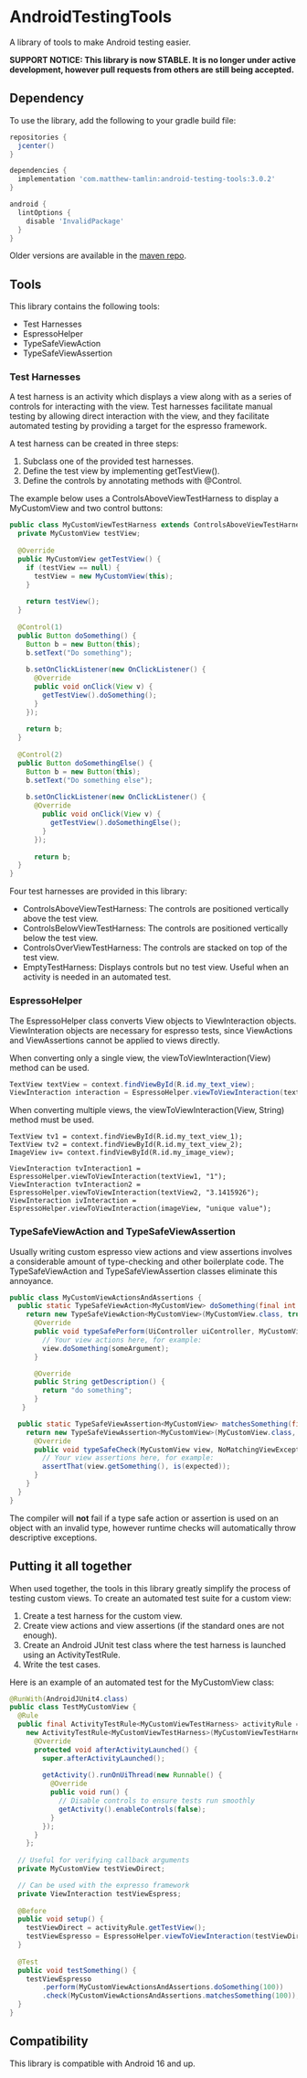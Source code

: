 # AndroidTestingTools
A library of tools to make Android testing easier. 

**SUPPORT NOTICE: This library is now STABLE. It is no longer under active development, however pull requests from others are still being accepted.**

## Dependency
To use the library, add the following to your gradle build file:
```groovy
repositories {
  jcenter()
}

dependencies {
  implementation 'com.matthew-tamlin:android-testing-tools:3.0.2'
}

android {
  lintOptions {
    disable 'InvalidPackage'
  }
}
```

Older versions are available in the [maven repo](https://bintray.com/matthewtamlin/maven/AndroidTestingTools).

## Tools
This library contains the following tools:
- Test Harnesses
- EspressoHelper
- TypeSafeViewAction
- TypeSafeViewAssertion

### Test Harnesses
A test harness is an activity which displays a view along with as a series of controls for interacting with the view. Test harnesses facilitate manual testing by allowing direct interaction with the view, and they facilitate automated testing by providing a target for the espresso framework.

A test harness can be created in three steps:
1. Subclass one of the provided test harnesses.
2. Define the test view by implementing getTestView().
3. Define the controls by annotating methods with @Control.

The example below uses a ControlsAboveViewTestHarness to display a MyCustomView and two control buttons:
```java
public class MyCustomViewTestHarness extends ControlsAboveViewTestHarness<MyCustomView> {
  private MyCustomView testView;
	
  @Override
  public MyCustomView getTestView() {
    if (testView == null) {
      testView = new MyCustomView(this);
    }
		
    return testView();
  }
	
  @Control(1)
  public Button doSomething() {
    Button b = new Button(this);
    b.setText("Do something");
		
    b.setOnClickListener(new OnClickListener() {
      @Override
      public void onClick(View v) {
        getTestView().doSomething();
      }
    });
		
    return b;
  }
	
  @Control(2)
  public Button doSomethingElse() {
    Button b = new Button(this);
    b.setText("Do something else");
		
    b.setOnClickListener(new OnClickListener() {
      @Override
        public void onClick(View v) {
          getTestView().doSomethingElse();
        }
      });
		
      return b;
  }
}
```

Four test harnesses are provided in this library:
- ControlsAboveViewTestHarness: The controls are positioned vertically above the test view.
- ControlsBelowViewTestHarness: The controls are positioned vertically below the test view.
- ControlsOverViewTestHarness: The controls are stacked on top of the test view.
- EmptyTestHarness: Displays controls but no test view. Useful when an activity is needed in an automated test.

### EspressoHelper
The EspressoHelper class converts View objects to ViewInteraction objects. ViewInteration objects are necessary for espresso tests, since ViewActions and ViewAssertions cannot be applied to views directly. 

When converting only a single view, the viewToViewInteraction(View) method can be used.
```java
TextView textView = context.findViewById(R.id.my_text_view);
ViewInteraction interaction = EspressoHelper.viewToViewInteraction(textView);
```

When converting multiple views, the viewToViewInteraction(View, String) method must be used.
```
TextView tv1 = context.findViewById(R.id.my_text_view_1);
TextView tv2 = context.findViewById(R.id.my_text_view_2);
ImageView iv= context.findViewById(R.id.my_image_view);

ViewInteraction tvInteraction1 = EspressoHelper.viewToViewInteraction(textView1, "1");
ViewInteraction tvInteraction2 = EspressoHelper.viewToViewInteraction(textView2, "3.1415926");
ViewInteraction ivInteraction = EspressoHelper.viewToViewInteraction(imageView, "unique value");
```

### TypeSafeViewAction and TypeSafeViewAssertion
Usually writing custom espresso view actions and view assertions involves a considerable amount of type-checking and other boilerplate code. The TypeSafeViewAction and TypeSafeViewAssertion classes eliminate this annoyance.
```java
public class MyCustomViewActionsAndAssertions {
  public static TypeSafeViewAction<MyCustomView> doSomething(final int someArgument) {
    return new TypeSafeViewAction<MyCustomView>(MyCustomView.class, true) {
      @Override
      public void typeSafePerform(UiController uiController, MyCustomView view) {
        // Your view actions here, for example:
        view.doSomething(someArgument);
      }

      @Override
      public String getDescription() {
        return "do something";
      }
   }

  public static TypeSafeViewAssertion<MyCustomView> matchesSomething(final int expected) {
    return new TypeSafeViewAssertion<MyCustomView>(MyCustomView.class, true) {
      @Override
      public void typeSafeCheck(MyCustomView view, NoMatchingViewException exception) {
        // Your view assertions here, for example:
        assertThat(view.getSomething(), is(expected));
      }
    }
  }
}
```

The compiler will __not__ fail if a type safe action or assertion is used on an object with an invalid type, however runtime checks will automatically throw descriptive exceptions.

## Putting it all together
When used together, the tools in this library greatly simplify the process of testing custom views. To create an automated test suite for a custom view:
1. Create a test harness for the custom view.
2. Create view actions and view assertions (if the standard ones are not enough).
3. Create an Android JUnit test class where the test harness is launched using an ActivityTestRule.
4. Write the test cases.

Here is an example of an automated test for the MyCustomView class:
```java
@RunWith(AndroidJUnit4.class)
public class TestMyCustomView {
  @Rule
  public final ActivityTestRule<MyCustomViewTestHarness> activityRule =
    new ActivityTestRule<MyCustomViewTestHarness>(MyCustomViewTestHarness.class) {
      @Override
      protected void afterActivityLaunched() {
        super.afterActivityLaunched();
					
        getActivity().runOnUiThread(new Runnable() {
          @Override
          public void run() {
            // Disable controls to ensure tests run smoothly
            getActivity().enableControls(false);
          }
        });
      }
    };
	
  // Useful for verifying callback arguments	
  private MyCustomView testViewDirect;

  // Can be used with the expresso framework
  private ViewInteraction testViewEspress;
	
  @Before
  public void setup() {
    testViewDirect = activityRule.getTestView();
    testViewEspresso = EspressoHelper.viewToViewInteraction(testViewDirect);
  }
	
  @Test
  public void testSomething() {
    testViewEspresso
        .perform(MyCustomViewActionsAndAssertions.doSomething(100))
        .check(MyCustomViewActionsAndAssertions.matchesSomething(100));
  }
}
```

## Compatibility
This library is compatible with Android 16 and up.
